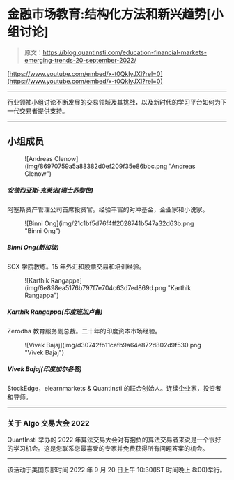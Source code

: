 # 金融市场教育:结构化方法和新兴趋势[小组讨论]

> 原文：<https://blog.quantinsti.com/education-financial-markets-emerging-trends-20-september-2022/>

[https://www.youtube.com/embed/x-t0QkIyJXI?rel=0](https://www.youtube.com/embed/x-t0QkIyJXI?rel=0)

* * *

行业领袖小组讨论不断发展的交易领域及其挑战，以及新时代的学习平台如何为下一代交易者提供支持。

* * *

## 小组成员

<figure class="kg-card kg-image-card">![Andreas Clenow](img/86970759a5a88382d0ef209f35e86bbc.png "Andreas Clenow")</figure>

##### 安德烈亚斯·克莱诺(瑞士苏黎世)

阿塞斯资产管理公司首席投资官。经验丰富的对冲基金，企业家和小说家。

<figure class="kg-card kg-image-card">![Binni Ong](img/21c1bf5d76f4ff2028741b547a32d63b.png "Binni Ong")</figure>

##### Binni Ong(新加坡)

SGX 学院教练。15 年外汇和股票交易和培训经验。

<figure class="kg-card kg-image-card">![Karthik Rangappa](img/6e898ea5176b797f7e704c63d7ed869d.png "Karthik Rangappa")</figure>

##### Karthik Rangappa(印度班加卢鲁)

Zerodha 教育服务副总裁。二十年的印度资本市场经验。

<figure class="kg-card kg-image-card">![Vivek Bajaj](img/d30742fb11cafb9a64e872d802d9f530.png "Vivek Bajaj")</figure>

##### Vivek Bajaj(印度加尔各答)

StockEdge，elearnmarkets & QuantInsti 的联合创始人。连续企业家，投资者和导师。

* * *

### 关于 Algo 交易大会 2022

QuantInsti 举办的 2022 年算法交易大会对有抱负的算法交易者来说是一个很好的学习机会。这是您联系您最喜爱的专家并免费获得所有问题答案的机会。

* * *

该活动于美国东部时间 2022 年 9 月 20 日上午 10:30(IST 时间晚上 8:00)举行。